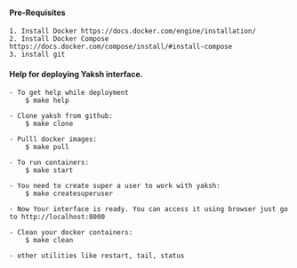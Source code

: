 #### Pre-Requisites

	1. Install Docker https://docs.docker.com/engine/installation/
	2. Install Docker Compose https://docs.docker.com/compose/install/#install-compose
	3. install git

#### Help for deploying Yaksh interface.

	- To get help while deployment
		$ make help

	- Clone yaksh from github:
		$ make clone

	- Pulll docker images:
		$ make pull

	- To run containers:
		$ make start

	- You need to create super a user to work with yaksh:
		$ make createsuperuser

	- Now Your interface is ready. You can access it using browser just go to http://localhost:8000

	- Clean your docker containers:
		$ make clean

	- other utilities like restart, tail, status
